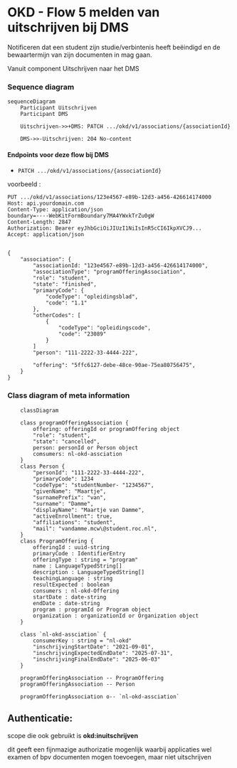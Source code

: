 # OKD - Flow 5 melden van uitschrijven bij DMS
Notificeren dat een student zijn studie/verbintenis heeft beëindigd en de bewaartermijn van zijn documenten in mag gaan.

Vanuit component Uitschrijven naar het DMS


### Sequence diagram 
```mermaid
sequenceDiagram
    Participant Uitschrijven
    Participant DMS

    Uitschrijven->>+DMS: PATCH .../okd/v1/associations/{associationId}

    DMS->>-Uitschrijven: 204 No-content

```
#### Endpoints voor deze flow bij DMS
- `PATCH .../okd/v1/associations/{associationId}`

voorbeeld :
```
PUT .../okd/v1/associations/123e4567-e89b-12d3-a456-426614174000
Host: api.yourdomain.com
Content-Type: application/json
boundary=----WebKitFormBoundary7MA4YWxkTrZu0gW
Content-Length: 2847
Authorization: Bearer eyJhbGciOiJIUzI1NiIsInR5cCI6IkpXVCJ9...
Accept: application/json


{
    "association": {
        "associationId: "123e4567-e89b-12d3-a456-426614174000",
        "associationType": "programOfferingAssociation",
        "role": "student",
        "state": "finished",
        "primaryCode": {
            "codeType": "opleidingsblad",
            "code": "1.1"
        },
        "otherCodes": [
            {
                "codeType": "opleidingscode",
                "code": "23089"
            }
        ]
        "person": "111-2222-33-4444-222",
 
        "offering": "5ffc6127-debe-48ce-90ae-75ea80756475",
    }
}
```

### Class diagram of meta information
```mermaid
	classDiagram

    class programOfferingAssociation {
        offering: offeringId or programOffering object
        "role": "student",
        "state": "cancelled",
        person: personId or Person object
        comsumers: nl-okd-assciation
    }
    class Person {
        "personId": "111-2222-33-4444-222",
        "primaryCode": 1234
        "codeType": "studentNumber- "1234567",
        "givenName": "Maartje",
        "surnamePrefix": "van",
        "surname": "Damme",
        "displayName": "Maartje van Damme",
        "activeEnrollment": true,
        "affiliations": "student",
        "mail": "vandamme.mcw\@student.roc.nl",
    }
    class ProgramOffering {
        offeringId : uuid-string
        primaryCode : IdentifierEntry
        offeringType : string = "program"
        name : LanguageTypedString[]
        description : LanguageTypedString[]
        teachingLanguage : string
        resultExpected : boolean
        consumers : nl-okd-Offering
        startDate : date-string
        endDate : date-string
        program : programId or Program object
        organization : organizationId or Organization object
    }

    class `nl-okd-assciation` {
        consumerKey : string = "nl-okd"
        "inschrijvingStartDate": "2021-09-01", 
        "inschrijvingExpectedEndDate": "2025-07-31",
        "inschrijvingFinalEndDate": "2025-06-03"
    }

    programOfferingAssociation -- ProgramOffering
    programOfferingAssociation -- Person

    programOfferingAssociation o-- `nl-okd-assciation`

```

## Authenticatie:
scope die ook gebruikt is **okd:inuitschrijven**

dit geeft een fijnmazige authorizatie mogenlijk waarbij applicaties wel examen of bpv documenten mogen toevoegen, maar niet uitschrijven
